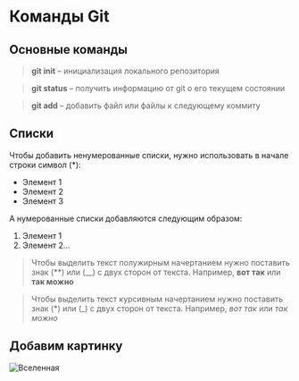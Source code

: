 # Команды Git 

## Основные команды

> __git init__ – инициализация локального репозитория

> **git status** – получить информацию от git о его текущем состоянии

> **git add** – добавить файл или файлы к следующему коммиту

## Списки 

Чтобы добавить ненумерованные списки, нужно использовать в начале строки символ (*):

* Элемент 1
* Элемент 2
* Элемент 3

А нумерованные списки добавляются следующим образом:
1. Элемент 1
2. Элемент 2...

> Чтобы выделить текст полужирным начертанием нужно поставить знак (**) или (__) с двух сторон от текста. Например, **вот так** или __так можно__

> Чтобы выделить текст курсивным начертанием нужно поставить знак (*) или (_) с двух сторон от текста. Например, *вот так* или _так можно_

## Добавим картинку
![Вселенная](Universe.jpg)